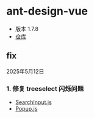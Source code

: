 # ant-design-vue

- 版本 1.7.8
- [仓库](https://github.com/vueComponent/ant-design-vue/tree/1.7.8)

## fix

2025年5月12日

### 1. 修复 treeselect 闪烁问题

- [SearchInput.js](ant-deisgn-vue\components\vc-tree-select\src\SearchInput.js)
- [Popup.js](ant-deisgn-vue\components\vc-trigger\Popup.js)
